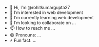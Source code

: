 - 👋 Hi, I’m @rohitkumargupta27
- 👀 I’m interested in web development 
- 🌱 I’m currently learning web development 
- 💞️ I’m looking to collaborate on ...
- 📫 How to reach me ...
- 😄 Pronouns: ...
- ⚡ Fun fact: ...

<!---
rohitkumargupta27/rohitkumargupta27 is a ✨ special ✨ repository because its `README.md` (this file) appears on your GitHub profile.
You can click the Preview link to take a look at your changes.
--->

